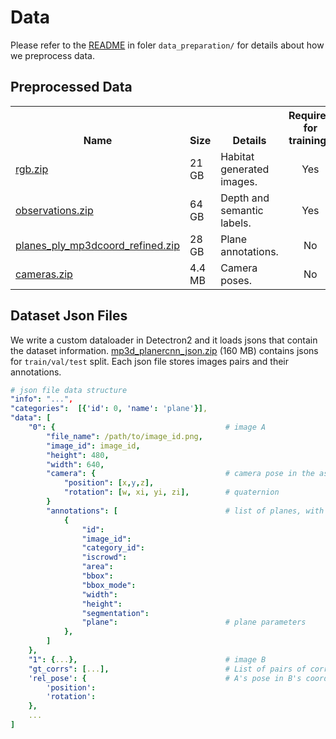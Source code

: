 Data
===========
Please refer to the [README][readme] in foler `data_preparation/` for details about how we preprocess data.


Preprocessed Data
------------------
<table><tbody>
<!-- START TABLE -->
<!-- TABLE HEADER -->
<th valign="bottom">Name</th>
<th valign="bottom">Size</th>
<th valign="bottom">Details</th>
<th valign="bottom">Required for training?</th>
<tr>
<!-- TABLE BODY -->
<td align="left"><a href="https://fouheylab.eecs.umich.edu/~jinlinyi/2021/sparsePlanesICCV21/data/rgb.zip">rgb.zip</a></td>
<td align="left">21 GB</td>
<td align="left">Habitat generated images.</td>
<td align="center">Yes</td>
</tr>

 <tr><td align="left"><a href="https://fouheylab.eecs.umich.edu/~jinlinyi/2021/sparsePlanesICCV21/data/observations.zip">observations.zip</a></a></td>
<td align="left">64 GB</td>
<td align="left">Depth and semantic labels.</td>
<td align="center">Yes</td>
</tr>

 <tr><td align="left"><a href="https://fouheylab.eecs.umich.edu/~jinlinyi/2021/sparsePlanesICCV21/data/planes_ply_mp3dcoord_refined.zip">planes_ply_mp3dcoord_refined.zip</a></a></td>
<td align="left">28 GB</td>
<td align="left">Plane annotations.</td>
<td align="center">No</td>
</tr>

 <tr><td align="left"><a href="https://fouheylab.eecs.umich.edu/~jinlinyi/2021/sparsePlanesICCV21/data/cameras.zip">cameras.zip</a></a></td>
<td align="left">4.4 MB</td>
<td align="left">Camera poses.</td>
<td align="center">No</td>
</tr>

</tbody></table>


Dataset Json Files
------------------
We write a custom dataloader in Detectron2 and it loads jsons that contain the dataset information.
[mp3d_planercnn_json.zip][split] (160 MB) contains jsons for `train/val/test` split. Each json file stores images pairs and their annotations.
```yaml
# json file data structure
"info": "...",
"categories":  [{'id': 0, 'name': 'plane'}],
"data": [
    "0": {                                      # image A
        "file_name": /path/to/image_id.png,
        "image_id": image_id,
        "height": 480,
        "width": 640,
        "camera": {                             # camera pose in the asset
            "position": [x,y,z],                
            "rotation": [w, xi, yi, zi],        # quaternion
        }
        "annotations": [                        # list of planes, with detectron2 annotations format.
            {                                   
                "id":                           
                "image_id":
                "category_id":
                "iscrowd":
                "area": 
                "bbox":
                "bbox_mode":
                "width":
                "height":
                "segmentation":
                "plane":                        # plane parameters
            },
        ]
    },
    "1": {...},                                 # image B
    "gt_corrs": [...],                          # List of pairs of corresponding plane indices
    'rel_pose': {                               # A's pose in B's coordinate frame.
        'position':
        'rotation':
    },
    ...
]
```
[readme]: ../data_preparation/README.md
[split]: https://fouheylab.eecs.umich.edu/~jinlinyi/2021/sparsePlanesICCV21/split/mp3d_planercnn_json.zip